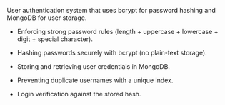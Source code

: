 User authentication system that uses bcrypt for password hashing and MongoDB for user storage.

- Enforcing strong password rules (length + uppercase + lowercase + digit + special character).

- Hashing passwords securely with bcrypt (no plain-text storage).

- Storing and retrieving user credentials in MongoDB.

- Preventing duplicate usernames with a unique index.

- Login verification against the stored hash.
